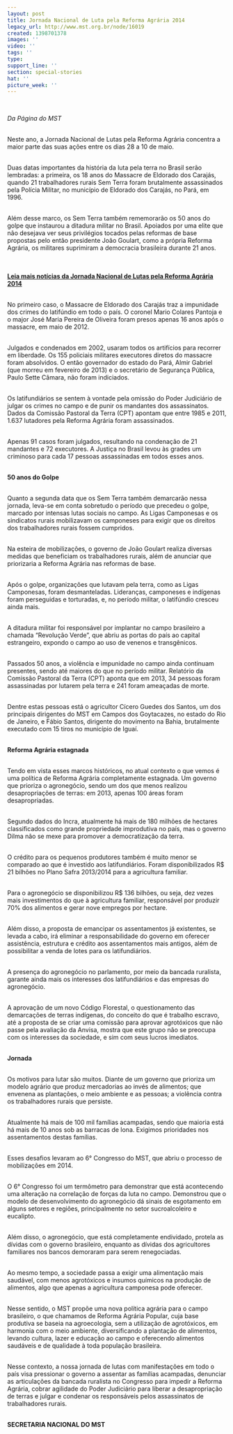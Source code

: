 ```yaml
---
layout: post
title: Jornada Nacional de Luta pela Reforma Agrária 2014
legacy_url: http://www.mst.org.br/node/16019
created: 1398701378
images: ''
video: ''
tags: ''
type: 
support_line: ''
section: special-stories
hat: ''
picture_week: ''
---
```

<p>&nbsp;</p><p><em>Da Página do MST</em><br>&nbsp;</p><p>Neste ano, a Jornada Nacional de Lutas pela Reforma Agrária concentra a maior parte das suas ações entre os dias 28 a 10 de maio.&nbsp;<br>&nbsp;</p><p>Duas datas importantes da história da luta pela terra no Brasil serão lembradas: a primeira, os 18 anos do Massacre de Eldorado dos Carajás, quando 21 trabalhadores rurais Sem Terra foram brutalmente assassinados pela Polícia Militar, no município de Eldorado dos Carajás, no Pará, em 1996.&nbsp;</p><p><br>Além desse marco, os Sem Terra também rememorarão os 50 anos do golpe que instaurou a ditadura militar no Brasil. Apoiados por uma elite que não desejava ver seus privilégios tocados pelas reformas de base propostas pelo então presidente João Goulart, como a própria Reforma Agrária, os militares suprimiram a democracia brasileira durante 21 anos.&nbsp;</p><p><br><br><a href="http://www.mst.org.br/taxonomy/term/1232"><strong>Leia mais notícias da Jornada Nacional de Lutas pela Reforma Agrária 2014</strong></a></p><p><br>No primeiro caso, o Massacre de Eldorado dos Carajás traz a impunidade dos crimes do latifúndio em todo o país. O coronel Mario Colares Pantoja e o major José Maria Pereira de Oliveira foram presos apenas 16 anos após o massacre, em maio de 2012.&nbsp;</p><p><br>Julgados e condenados em 2002, usaram todos os artifícios para recorrer em liberdade. Os 155 policiais militares executores diretos do massacre foram absolvidos. O então governador do estado do Pará, Almir Gabriel (que morreu em fevereiro de 2013) e o secretário de Segurança Pública, Paulo Sette Câmara, não foram indiciados.</p><p><br>Os latifundiários se sentem à vontade pela omissão do Poder Judiciário de julgar os crimes no campo e de punir os mandantes dos assassinatos. Dados da Comissão Pastoral da Terra (CPT) apontam que entre 1985 e 2011, 1.637 lutadores pela Reforma Agrária foram assassinados.</p><p><br>Apenas 91 casos foram julgados, resultando na condenação de 21 mandantes e 72 executores. A Justiça no Brasil levou às grades um criminoso para cada 17 pessoas assassinadas em todos esses anos.</p><p><br><strong>50 anos do Golpe</strong></p><p><br>Quanto a segunda data que os Sem Terra também demarcarão nessa jornada, leva-se em conta sobretudo o período que precedeu o golpe, marcado por intensas lutas sociais no campo. As Ligas Camponesas e os sindicatos rurais mobilizavam os camponeses para exigir que os direitos dos trabalhadores rurais fossem cumpridos.&nbsp;</p><p><br>Na esteira de mobilizações, o governo de João Goulart realiza diversas medidas que beneficiam os trabalhadores rurais, além de anunciar que priorizaria a Reforma Agrária nas reformas de base.</p><p><br>Após o golpe, organizações que lutavam pela terra, como as Ligas Camponesas, foram desmanteladas. Lideranças, camponeses e indígenas foram perseguidas e torturadas, e, no período militar, o latifúndio cresceu ainda mais.&nbsp;</p><p><br>A ditadura militar foi responsável por implantar no campo brasileiro a chamada “Revolução Verde”, que abriu as portas do país ao capital estrangeiro, expondo o campo ao uso de venenos e transgênicos.&nbsp;</p><p><br>Passados 50 anos, a violência e impunidade no campo ainda continuam presentes, sendo até maiores do que no período militar. Relatório da Comissão Pastoral da Terra (CPT) aponta que em 2013, 34 pessoas foram assassinadas por lutarem pela terra e 241 foram ameaçadas de morte.&nbsp;</p><p><br>Dentre estas pessoas está o agricultor Cícero Guedes dos Santos, um dos principais dirigentes do MST em Campos dos Goytacazes, no estado do Rio de Janeiro, e Fábio Santos, dirigente do movimento na Bahia, brutalmente executado com 15 tiros no município de Iguaí.</p><p><br><strong>Reforma Agrária estagnada</strong></p><p><br>Tendo em vista esses marcos históricos, no atual contexto o que vemos é uma política de Reforma Agrária completamente estagnada. Um governo que prioriza o agronegócio, sendo um dos que menos realizou desapropriações de terras: em 2013, apenas 100 áreas foram desapropriadas.</p><p><br>Segundo dados do Incra, atualmente há mais de 180 milhões de hectares classificados como grande propriedade improdutiva no país, mas o governo Dilma não se mexe para promover a democratização da terra.&nbsp;</p><p><br>O crédito para os pequenos produtores também é muito menor se comparado ao que é investido aos latifundiários. Foram disponibilizados R$ 21 bilhões no Plano Safra 2013/2014 para a agricultura familiar.&nbsp;</p><p><br>Para o agronegócio se disponibilizou R$ 136 bilhões, ou seja, dez vezes mais investimentos do que à agricultura familiar, responsável por produzir 70% dos alimentos e gerar nove empregos por hectare.</p><p><br>Além disso, a proposta de emancipar os assentamentos já existentes, se levada a cabo, irá eliminar a responsabilidade do governo em oferecer assistência, estrutura e crédito aos assentamentos mais antigos, além de possibilitar a venda de lotes para os latifundiários.&nbsp;</p><p><br>A presença do agronegócio no parlamento, por meio da bancada ruralista, garante ainda mais os interesses dos latifundiários e das empresas do agronegócio.&nbsp;</p><p><br>A aprovação de um novo Código Florestal, o questionamento das demarcações de terras indígenas, do conceito do que é trabalho escravo, até a proposta de se criar uma comissão para aprovar agrotóxicos que não passe pela avaliação da Anvisa, mostra que este grupo não se preocupa com os interesses da sociedade, e sim com seus lucros imediatos.</p><p><br><strong>Jornada</strong></p><p><br>Os motivos para lutar são muitos. Diante de um governo que prioriza um modelo agrário que produz mercadorias ao invés de alimentos; que envenena as plantações, o meio ambiente e as pessoas; a violência contra os trabalhadores rurais que persiste.&nbsp;</p><p><br>Atualmente há mais de 100 mil famílias acampadas, sendo que maioria está há mais de 10 anos sob as barracas de lona. Exigimos prioridades nos assentamentos destas famílias.</p><p><br>Esses desafios levaram ao 6° Congresso do MST, que abriu o processo de mobilizações em 2014.</p><p><br>O 6° Congresso foi um termômetro para demonstrar que está acontecendo uma alteração na correlação de forças da luta no campo. Demonstrou que o modelo de desenvolvimento do agronegócio dá sinais de esgotamento em alguns setores e regiões, principalmente no setor sucroalcoleiro e eucalipto.</p><p><br>Além disso, o agronegócio, que está completamente endividado, protela as dívidas com o governo brasileiro, enquanto as dívidas dos agricultores familiares nos bancos demoraram para serem renegociadas.</p><p><br>Ao mesmo tempo, a sociedade passa a exigir uma alimentação mais saudável, com menos agrotóxicos e insumos químicos na produção de alimentos, algo que apenas a agricultura camponesa pode oferecer.</p><p><br>Nesse sentido, o MST propõe uma nova política agrária para o campo brasileiro, o que chamamos de Reforma Agrária Popular, cuja base produtiva se baseia na agroecologia, sem a utilização de agrotóxicos, em harmonia com o meio ambiente, diversificando a plantação de alimentos, levando cultura, lazer e educação ao campo e oferecendo alimentos saudáveis e de qualidade à toda população brasileira. &nbsp;</p><p><br>Nesse contexto, a nossa jornada de lutas com manifestações em todo o país visa pressionar o governo a assentar as famílias acampadas, denunciar as articulações da bancada ruralista no Congresso para impedir a Reforma Agrária, cobrar agilidade do Poder Judiciário para liberar a desapropriação de terras e julgar e condenar os responsáveis pelos assassinatos de trabalhadores rurais.&nbsp;</p><p><strong><br>SECRETARIA NACIONAL DO MST</strong></p><div><strong><br></strong></div>
